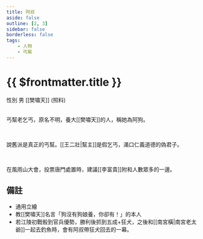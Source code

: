 ```yaml
---
title: 阿叔
aside: false
outline: [2, 3]
sidebar: false
borderless: false
tags:
    - 人物
    - 丐幫
---
```


# {{ $frontmatter.title }}

<ChTabs position="bottom">
	<ChTab title="阿叔">
		<Ch src='/images/characters/other17/normal.png' position='right'/>
		<ChName nameZh='阿叔' nameEn='Uncle' position='right' />
		<ChTable>
			<ChTr>
				<ChTd isTitle=true>
					性別
				</ChTd>
				<ChTd>
					男
				</ChTd>
			</ChTr>
			<ChTr>
				<ChTd position='center'>  
					[[樊嘯天]] (照料)
				</ChTd>
			</ChTr>
		</ChTable>
	</ChTab>
</ChTabs>
<br><br>

丐幫老乞丐，原名不明，養大[[樊嘯天]]的人，稱她為阿狗。

<br>

說舊派是真正的丐幫。[[王二壯|幫主]]是假乞丐，滿口仁義道德的偽君子。

<br>

在風雨山大會，投票唐門處置時，建議[[李富貴]]附和人數眾多的一邊。
<br clear="all">

## 備註

- 通用立繪
- 教[[樊嘯天]]名言「狗沒有狗娘養，你卻有！」的本人
- 若江陵初戰骰到官兵優勢，勝利後抓到五成+狂犬，之後和[[南宮橫|南宮老太爺]]一起去釣魚時，會有阿叔帶狂犬回去的一幕。
